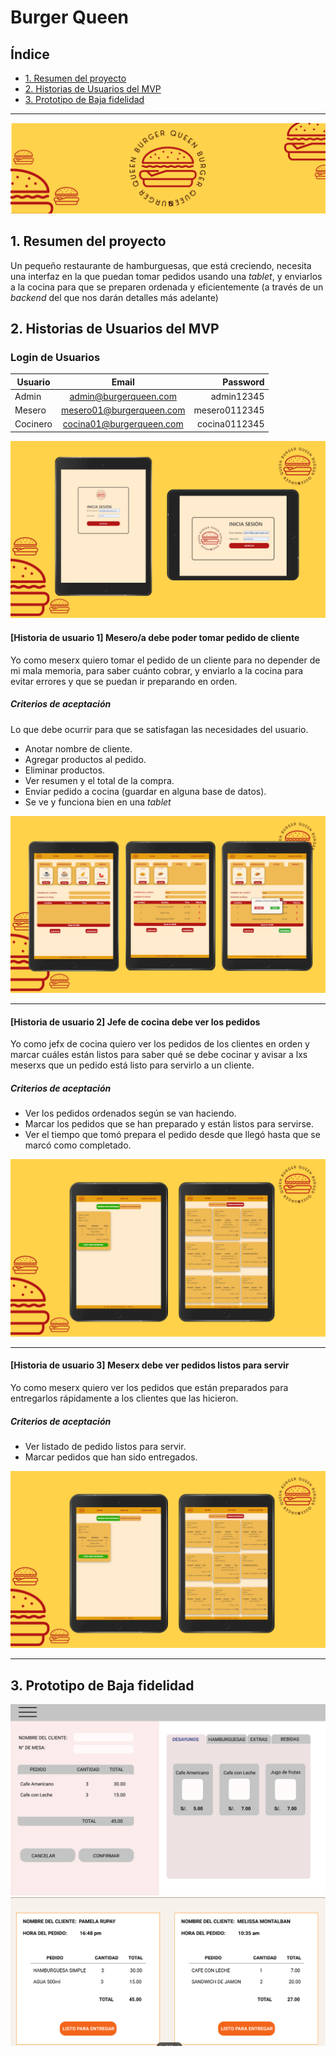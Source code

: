 # Burger Queen
## Índice

* [1. Resumen del proyecto](#1-resumen-del-proyecto)
* [2. Historias de Usuarios del MVP
](#2-historias-de-usuarios-del-mvp)
* [3. Prototipo de Baja fidelidad](#3-prototipo-de-baja-fidelidad)

***

![img](src/img/inicioBurger.png)

## 1. Resumen del proyecto
Un pequeño restaurante de hamburguesas, que está creciendo, necesita una
interfaz en la que puedan tomar pedidos usando una _tablet_, y enviarlos
a la cocina para que se preparen ordenada y eficientemente (a través de un
  _backend_ del que nos darán detalles más adelante)

## 2. Historias de Usuarios del MVP

### Login de Usuarios

| Usuario | Email   |      Password      |
|----------|:-------------:|------:|
| Admin |admin@burgerqueen.com |  admin12345 |
| Mesero | mesero01@burgerqueen.com |mesero0112345|
| Cocinero |cocina01@burgerqueen.com | cocina0112345 |

![img](src/img/bq-pag1.PNG)

#### [Historia de usuario 1] Mesero/a debe poder tomar pedido de cliente

Yo como meserx quiero tomar el pedido de un cliente para no depender de mi mala
memoria, para saber cuánto cobrar, y enviarlo a la cocina para evitar errores y
que se puedan ir preparando en orden.

##### Criterios de aceptación

Lo que debe ocurrir para que se satisfagan las necesidades del usuario.

* Anotar nombre de cliente.
* Agregar productos al pedido.
* Eliminar productos.
* Ver resumen y el total de la compra.
* Enviar pedido a cocina (guardar en alguna base de datos).
* Se ve y funciona bien en una _tablet_

![img](src/img/bq-pag2.PNG)

***

#### [Historia de usuario 2] Jefe de cocina debe ver los pedidos

Yo como jefx de cocina quiero ver los pedidos de los clientes en orden y
marcar cuáles están listos para saber qué se debe cocinar y avisar a lxs meserxs
que un pedido está listo para servirlo a un cliente.

##### Criterios de aceptación

* Ver los pedidos ordenados según se van haciendo.
* Marcar los pedidos que se han preparado y están listos para servirse.
* Ver el tiempo que tomó prepara el pedido desde que llegó hasta que se
  marcó como completado.


![img](src/img/bq-pag3.PNG)

***
#### [Historia de usuario 3] Meserx debe ver pedidos listos para servir

Yo como meserx quiero ver los pedidos que están preparados para entregarlos
rápidamente a los clientes que las hicieron.

##### Criterios de aceptación

* Ver listado de pedido listos para servir.
* Marcar pedidos que han sido entregados.


![img](src/img/bq-pag3.PNG)

***
## 3. Prototipo de Baja fidelidad
![img](src/img/prototipo-pedido.png)
![img](src/img/prototipo-3.PNG)



